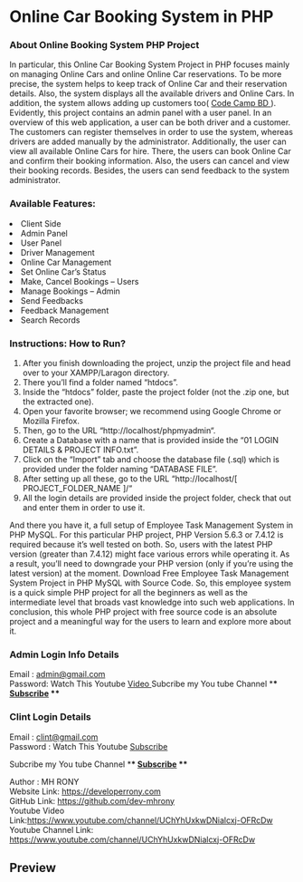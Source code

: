 # Online Car Booking System in PHP

### About Online Booking System PHP Project

In particular, this Online Car Booking System Project in PHP focuses mainly on managing Online Cars and online Online Car reservations. To be more precise, the system helps to keep track of Online Car and their reservation details. Also, the system displays all the available drivers and Online Cars. In addition, the system allows adding up customers too( <a href = "https://www.youtube.com/channel/UChYhUxkwDNialcxj-OFRcDw" target="_blank"> Code Camp BD </a> ). Evidently, this project contains an admin panel with a user panel. In an overview of this web application, a user can be both driver and a customer. The customers can register themselves in order to use the system, whereas drivers are added manually by the administrator. Additionally, the user can view all available Online Cars for hire. There, the users can book Online Car and confirm their booking information. Also, the users can cancel and view their booking records. Besides, the users can send feedback to the system administrator.

### Available Features:

<li> Client Side
<li>Admin Panel
<li>User Panel
<li>Driver Management
<li>Online Car Management
<li>Set Online Car’s Status
<li>Make, Cancel Bookings – Users
<li>Manage Bookings – Admin
<li>Send Feedbacks
<li>Feedback Management
<li>Search Records

### Instructions: How to Run?

01. After you finish downloading the project, unzip the project file and head over to your XAMPP/Laragon directory. <br/> 
02. There you’ll find a folder named “htdocs”. <br/> 
03. Inside the “htdocs” folder, paste the project folder (not the .zip one, but the extracted one). <br/> 
04. Open your favorite browser; we recommend using Google Chrome or Mozilla Firefox. <br/> 
05. Then, go to the URL “http://localhost/phpmyadmin“. <br/> 
06. Create a Database with a name that is provided inside the “01 LOGIN DETAILS & PROJECT INFO.txt”. <br/> 
07. Click on the “Import” tab and choose the database file (.sql) which is provided under the folder naming “DATABASE FILE”. <br/> 
08. After setting up all these, go to the URL “http://localhost/[ PROJECT_FOLDER_NAME ]/“ <br/> 
09. All the login details are provided inside the project folder, check that out and enter them in order to use it. <br/>

And there you have it, a full setup of Employee Task Management System in PHP MySQL. For this particular PHP project, PHP Version 5.6.3 or 7.4.12 is required because it’s well tested on both. So, users with the latest PHP version (greater than 7.4.12) might face various errors while operating it. As a result, you’ll need to downgrade your PHP version (only if you’re using the latest version) at the moment. Download Free Employee Task Management System Project in PHP MySQL with Source Code. So, this employee system is a quick simple PHP project for all the beginners as well as the intermediate level that broads vast knowledge into such web applications. In conclusion, this whole PHP project with free source code is an absolute project and a meaningful way for the users to learn and explore more about it.

### Admin Login Info Details

Email : admin@gmail.com <br/> Password: Watch This Youtube <a href = "https://www.youtube.com/channel/UChYhUxkwDNialcxj-OFRcDw" target="_blank"> Video </a> Subcribe my You tube Channel \***\* <a href="https://www.youtube.com/channel/UChYhUxkwDNialcxj-OFRcDw" target="_blank">Subscribe</a> \*\***

### Clint Login Details

Email : clint@gmail.com <br/> Password : Watch This Youtube <a href="https://www.youtube.com/channel/UChYhUxkwDNialcxj-OFRcDw" target="_blank">Subscribe</a>

Subcribe my You tube Channel \***\* <a href="https://www.youtube.com/channel/UChYhUxkwDNialcxj-OFRcDw" target="_blank">Subscribe</a> \*\***

Author : MH RONY <br/> Website Link: https://developerrony.com <br /> GitHub Link: https://github.com/dev-mhrony <br /> Youtube Video Link:https://www.youtube.com/channel/UChYhUxkwDNialcxj-OFRcDw <br /> Youtube Channel Link: https://www.youtube.com/channel/UChYhUxkwDNialcxj-OFRcDw

## Preview

